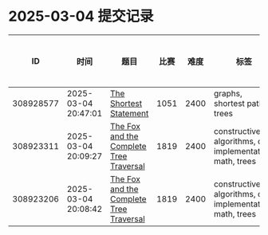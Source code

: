 # 2025-03-04 提交记录

 | ID | 时间 | 题目 | 比赛 | 难度 | 标签 | 结果 | 测试用例 | 运行时间 | 内存消耗 |
 |----|------|-----|-----|------|-----|------|---------|--------|----------|
 | 308928577 | 2025-03-04  20:47:01 | [The Shortest Statement](https://codeforces.com/problemset/problem/1051/F) | 1051 | 2400 | graphs, shortest paths, trees | OK | 43 | 1046ms | 42600KB |
 | 308923311 | 2025-03-04  20:09:27 | [The Fox and the Complete Tree Traversal](https://codeforces.com/problemset/problem/1819/C) | 1819 | 2400 | constructive algorithms, dp, implementation, math, trees | OK | 78 | 328ms | 44400KB |
 | 308923206 | 2025-03-04  20:08:42 | [The Fox and the Complete Tree Traversal](https://codeforces.com/problemset/problem/1819/C) | 1819 | 2400 | constructive algorithms, dp, implementation, math, trees | RUNTIME_ERROR | 0 | 31ms | 0KB |